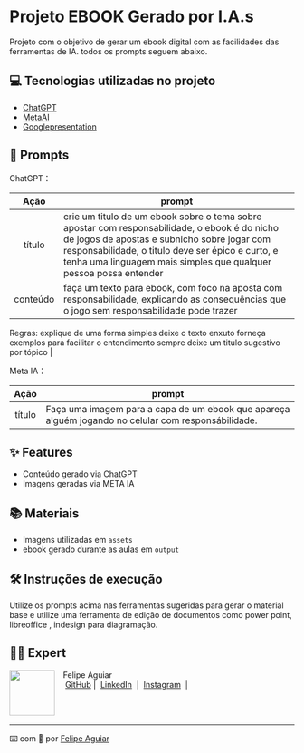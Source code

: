 

# Projeto EBOOK Gerado por I.A.s


Projeto com o objetivo de gerar um ebook digital com as facilidades das ferramentas de IA. todos os prompts
seguem abaixo.


## 💻 Tecnologias utilizadas no projeto

- [ChatGPT](https://chat.openai.com/) 
- [MetaAI](https://www.instagram.com.br/)
- [Googlepresentation](https://docs.google.com/presentation)

## 🧠 Prompts


ChatGPT：

|   Ação   | prompt                                                                                                                                                                                                                                                                         |
| :------: | ------------------------------------------------------------------------------------------------------------------------------------------------------------------------------------------------------------------------------------------------------------------------------ |
|  título  | crie um titulo de um ebook sobre o tema sobre apostar com responsabilidade, o ebook é do nicho de jogos de apostas e subnicho sobre jogar com responsabilidade, o titulo deve ser épico e curto, e tenha uma linguagem mais simples que qualquer pessoa possa entender                                                        |
| conteúdo | faça um texto para ebook, com foco na aposta com responsabilidade, explicando as consequências que o jogo sem responsabilidade pode trazer
Regras:
explique de uma forma simples
deixe o texto enxuto 
forneça exemplos para facilitar o entendimento
sempre deixe um titulo sugestivo por tópico |


Meta IA：

|  Ação  | prompt                                                                                 |
| :----: | -------------------------------------------------------------------------------------- |
| título | Faça uma imagem para a capa de um ebook que apareça alguém jogando no celular com responsábilidade.
## ✨ Features

- Conteúdo gerado via ChatGPT
- Imagens geradas via META IA

## 📚 Materiais

- Imagens utilizadas em `assets`
- ebook gerado durante as aulas em `output`

## 🛠️ Instruções de execução

Utilize os prompts acima nas ferramentas sugeridas para gerar o material base e utilize uma ferramenta de edição de documentos como power point, libreoffice , indesign para diagramação.

## 👨‍💻 Expert

<p>
    <img 
      align=left 
      margin=10 
      width=80 
      src="https://avatars.githubusercontent.com/u/37452836?v=4"
    />
    <p>&nbsp&nbsp&nbspFelipe Aguiar<br>
    &nbsp&nbsp&nbsp
    <a href="https://github.com/felipeAguiarCode">
    GitHub</a>&nbsp;|&nbsp;
    <a href="www.linkedin.com/in/
felipe-exe">LinkedIn</a>
&nbsp;|&nbsp;
    <a href="https://www.instagram.com/felipeaguiar.exe/">
    Instagram</a>
&nbsp;|&nbsp;</p>
</p>
<br/><br/>
<p>

---

⌨️ com 💜 por [Felipe Aguiar](https://github.com/felipeAguiarCode)
